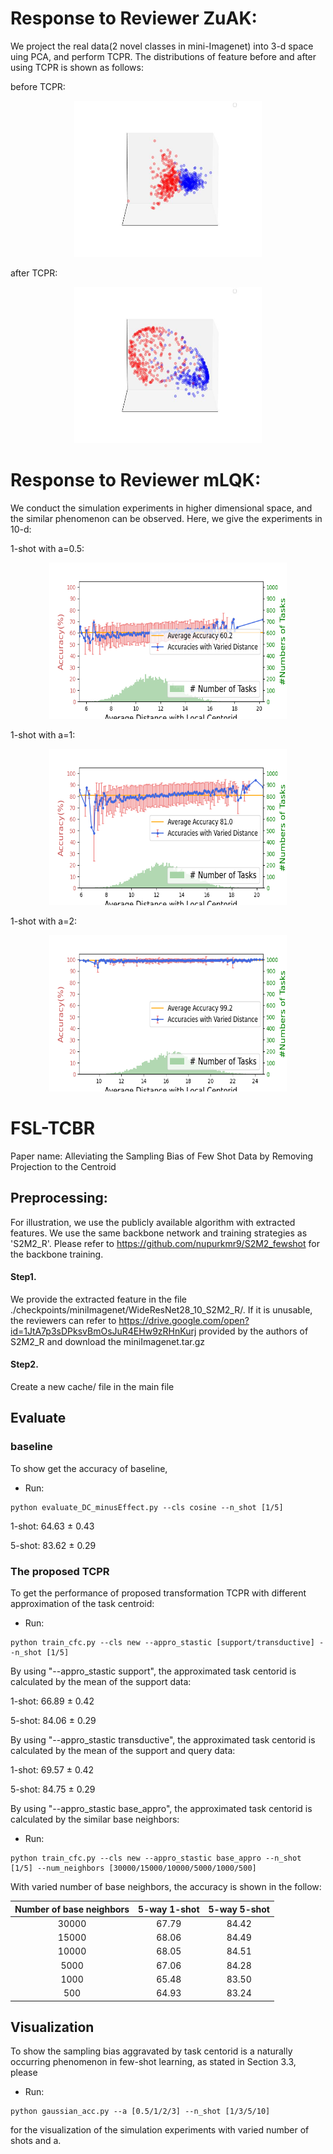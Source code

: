 
# Response to Reviewer ZuAK:

We project the real data(2 novel classes in mini-Imagenet) into 3-d space uing PCA, and perform TCPR. The distributions of feature before and after using TCPR is shown as follows:


before TCPR:
<div align=center><img width="300" height="250" src="simulation/novel_baseline.jpg"/></div>

after TCPR:
<div align=center><img width="300" height="250" src="simulation/novel_tcpr.jpg"/></div>






# Response to Reviewer mLQK:

We conduct the simulation experiments in higher dimensional space, and the similar phenomenon can be observed. Here, we give the experiments in 10-d:

1-shot with a=0.5:
<div align=center><img width="380" height="250" src="simulation/dim10a0.5.png"/></div>


1-shot with a=1:
<div align=center><img width="380" height="250" src="simulation/dim10a1.png"/></div>



1-shot with a=2:
<div align=center><img width="380" height="250" src="simulation/dim10a2.png"/></div>



# FSL-TCBR

Paper name:
Alleviating the Sampling Bias of Few Shot Data by Removing Projection to the Centroid



## Preprocessing:
For illustration, we use the publicly available algorithm with extracted features.
We use the same backbone network and training strategies as 'S2M2_R'. Please refer to https://github.com/nupurkmr9/S2M2_fewshot for the backbone training.


#### Step1.
We provide the extracted feature in the file  ./checkpoints/miniImagenet/WideResNet28_10_S2M2_R/. If it is unusable, the reviewers can refer to  <https://drive.google.com/open?id=1JtA7p3sDPksvBmOsJuR4EHw9zRHnKurj>   provided by the authors of  S2M2_R and download the miniImagenet.tar.gz



#### Step2.

Create a  new cache/ file  in the main file



## Evaluate

### baseline

To show get the accuracy of baseline,

- Run:

```
python evaluate_DC_minusEffect.py --cls cosine --n_shot [1/5]
```

1-shot:  64.63 $\pm​$  0.43

5-shot:  83.62 $\pm​$ 0.29



### The proposed TCPR

To get the performance of proposed transformation TCPR with different approximation of the task centroid:

- Run:

```
python train_cfc.py --cls new --appro_stastic [support/transductive] --n_shot [1/5] 
```

By using "--appro_stastic support", the approximated task centorid is calculated by the mean of the support data:

1-shot:  66.89 $\pm$ 0.42

5-shot:  84.06 $\pm$ 0.29

By using "--appro_stastic transductive", the approximated task centorid is calculated by the mean of the support and query data:

1-shot:  69.57 $\pm$  0.42

5-shot:  84.75 $\pm​$ 0.29

By using "--appro_stastic base_appro", the approximated task centorid is calculated by the similar base neighbors:

- Run:

```
python train_cfc.py --cls new --appro_stastic base_appro --n_shot [1/5] --num_neighbors [30000/15000/10000/5000/1000/500]
```

With varied number of base neighbors, the accuracy is shown in the follow:

| Number of base neighbors | 5-way 1-shot | 5-way 5-shot |
| :----------------------: | :----------: | :----------: |
|          30000           |    67.79     |    84.42     |
|          15000           |    68.06     |    84.49     |
|          10000           |    68.05     |    84.51     |
|           5000           |    67.06     |    84.28     |
|           1000           |    65.48     |    83.50     |
|           500            |    64.93     |    83.24     |




## Visualization

To show the sampling bias aggravated by task centorid is a naturally occurring phenomenon in few-shot learning, as stated in Section 3.3, please

- Run:

```eval
python gaussian_acc.py --a [0.5/1/2/3] --n_shot [1/3/5/10]
```

for the visualization of the simulation experiments with varied number of shots and a.